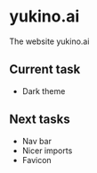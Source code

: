 # yukino.ai

The website yukino.ai

## Current task

- Dark theme

## Next tasks

- Nav bar
- Nicer imports
- Favicon
